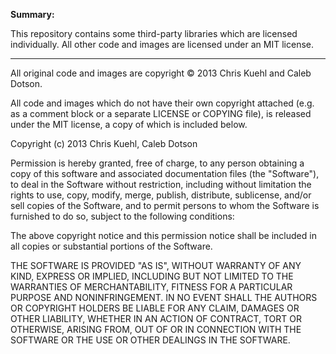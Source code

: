 **Summary:**

This repository contains some third-party libraries which are licensed
individually. All other code and images are licensed under an MIT license.                              

* * *

All original code and images are copyright &copy; 2013 Chris Kuehl and
Caleb Dotson.

All code and images which do not have their own copyright attached (e.g. as
a comment block or a separate LICENSE or COPYING file), is released under
the MIT license, a copy of which is included below.


Copyright (c) 2013 Chris Kuehl, Caleb Dotson

Permission is hereby granted, free of charge, to any person obtaining a copy
of this software and associated documentation files (the "Software"), to deal
in the Software without restriction, including without limitation the rights
to use, copy, modify, merge, publish, distribute, sublicense, and/or sell
copies of the Software, and to permit persons to whom the Software is
furnished to do so, subject to the following conditions:

The above copyright notice and this permission notice shall be included in all
copies or substantial portions of the Software.

THE SOFTWARE IS PROVIDED "AS IS", WITHOUT WARRANTY OF ANY KIND, EXPRESS OR
IMPLIED, INCLUDING BUT NOT LIMITED TO THE WARRANTIES OF MERCHANTABILITY,
FITNESS FOR A PARTICULAR PURPOSE AND NONINFRINGEMENT. IN NO EVENT SHALL THE
AUTHORS OR COPYRIGHT HOLDERS BE LIABLE FOR ANY CLAIM, DAMAGES OR OTHER
LIABILITY, WHETHER IN AN ACTION OF CONTRACT, TORT OR OTHERWISE, ARISING FROM,
OUT OF OR IN CONNECTION WITH THE SOFTWARE OR THE USE OR OTHER DEALINGS IN THE
SOFTWARE.
